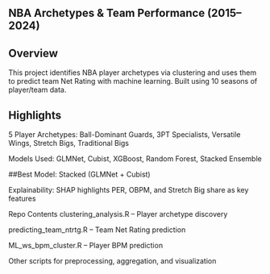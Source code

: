 NBA Archetypes & Team Performance (2015–2024)
---

Overview
---
This project identifies NBA player archetypes via clustering and uses them to predict team Net Rating with machine learning. Built using 10 seasons of player/team data.

Highlights
---
5 Player Archetypes: Ball-Dominant Guards, 3PT Specialists, Versatile Wings, Stretch Bigs, Traditional Bigs

Models Used: GLMNet, Cubist, XGBoost, Random Forest, Stacked Ensemble

##Best Model: Stacked (GLMNet + Cubist)

Explainability: SHAP highlights PER, OBPM, and Stretch Big share as key features

Repo Contents
clustering_analysis.R – Player archetype discovery

predicting_team_ntrtg.R – Team Net Rating prediction

ML_ws_bpm_cluster.R – Player BPM prediction

Other scripts for preprocessing, aggregation, and visualization
